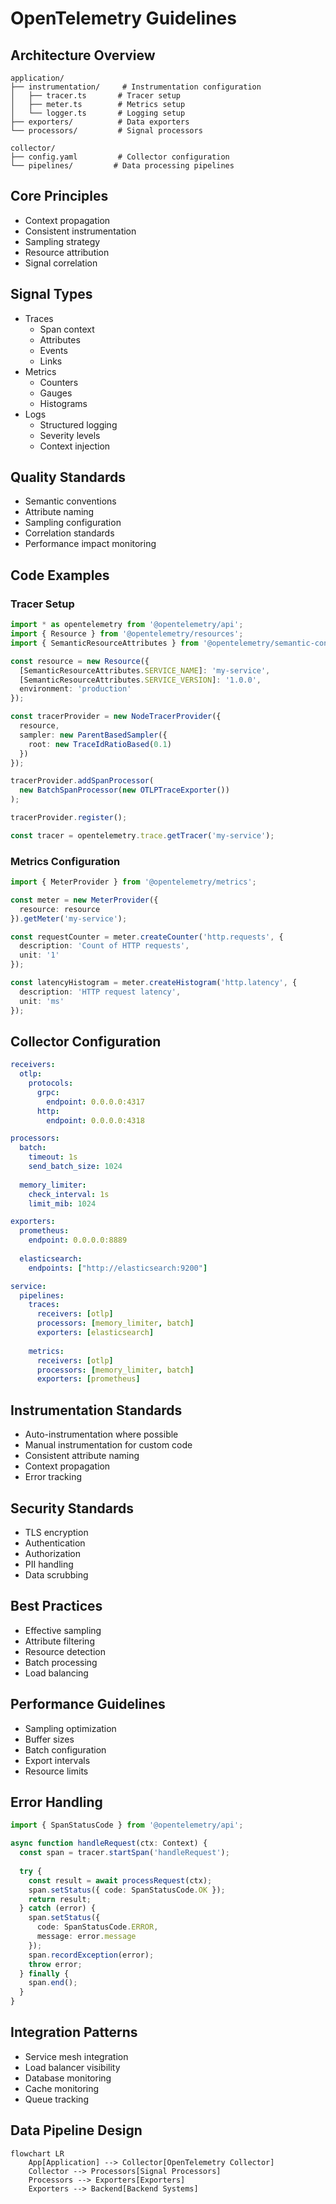 # OpenTelemetry Guidelines

## Architecture Overview

```text
application/
├── instrumentation/     # Instrumentation configuration
│   ├── tracer.ts       # Tracer setup
│   ├── meter.ts        # Metrics setup
│   └── logger.ts       # Logging setup
├── exporters/          # Data exporters
└── processors/         # Signal processors

collector/
├── config.yaml         # Collector configuration
└── pipelines/         # Data processing pipelines
```

## Core Principles

- Context propagation
- Consistent instrumentation
- Sampling strategy
- Resource attribution
- Signal correlation

## Signal Types

- Traces
  * Span context
  * Attributes
  * Events
  * Links
- Metrics
  * Counters
  * Gauges
  * Histograms
- Logs
  * Structured logging
  * Severity levels
  * Context injection

## Quality Standards

- Semantic conventions
- Attribute naming
- Sampling configuration
- Correlation standards
- Performance impact monitoring

## Code Examples

### Tracer Setup

```typescript
import * as opentelemetry from '@opentelemetry/api';
import { Resource } from '@opentelemetry/resources';
import { SemanticResourceAttributes } from '@opentelemetry/semantic-conventions';

const resource = new Resource({
  [SemanticResourceAttributes.SERVICE_NAME]: 'my-service',
  [SemanticResourceAttributes.SERVICE_VERSION]: '1.0.0',
  environment: 'production'
});

const tracerProvider = new NodeTracerProvider({
  resource,
  sampler: new ParentBasedSampler({
    root: new TraceIdRatioBased(0.1)
  })
});

tracerProvider.addSpanProcessor(
  new BatchSpanProcessor(new OTLPTraceExporter())
);

tracerProvider.register();

const tracer = opentelemetry.trace.getTracer('my-service');
```

### Metrics Configuration

```typescript
import { MeterProvider } from '@opentelemetry/metrics';

const meter = new MeterProvider({
  resource: resource
}).getMeter('my-service');

const requestCounter = meter.createCounter('http.requests', {
  description: 'Count of HTTP requests',
  unit: '1'
});

const latencyHistogram = meter.createHistogram('http.latency', {
  description: 'HTTP request latency',
  unit: 'ms'
});
```

## Collector Configuration

```yaml
receivers:
  otlp:
    protocols:
      grpc:
        endpoint: 0.0.0.0:4317
      http:
        endpoint: 0.0.0.0:4318

processors:
  batch:
    timeout: 1s
    send_batch_size: 1024
  
  memory_limiter:
    check_interval: 1s
    limit_mib: 1024

exporters:
  prometheus:
    endpoint: 0.0.0.0:8889
  
  elasticsearch:
    endpoints: ["http://elasticsearch:9200"]

service:
  pipelines:
    traces:
      receivers: [otlp]
      processors: [memory_limiter, batch]
      exporters: [elasticsearch]
    
    metrics:
      receivers: [otlp]
      processors: [memory_limiter, batch]
      exporters: [prometheus]
```

## Instrumentation Standards

- Auto-instrumentation where possible
- Manual instrumentation for custom code
- Consistent attribute naming
- Context propagation
- Error tracking

## Security Standards

- TLS encryption
- Authentication
- Authorization
- PII handling
- Data scrubbing

## Best Practices

- Effective sampling
- Attribute filtering
- Resource detection
- Batch processing
- Load balancing

## Performance Guidelines

- Sampling optimization
- Buffer sizes
- Batch configuration
- Export intervals
- Resource limits

## Error Handling

```typescript
import { SpanStatusCode } from '@opentelemetry/api';

async function handleRequest(ctx: Context) {
  const span = tracer.startSpan('handleRequest');
  
  try {
    const result = await processRequest(ctx);
    span.setStatus({ code: SpanStatusCode.OK });
    return result;
  } catch (error) {
    span.setStatus({
      code: SpanStatusCode.ERROR,
      message: error.message
    });
    span.recordException(error);
    throw error;
  } finally {
    span.end();
  }
}
```

## Integration Patterns

- Service mesh integration
- Load balancer visibility
- Database monitoring
- Cache monitoring
- Queue tracking

## Data Pipeline Design

```mermaid
flowchart LR
    App[Application] --> Collector[OpenTelemetry Collector]
    Collector --> Processors[Signal Processors]
    Processors --> Exporters[Exporters]
    Exporters --> Backend[Backend Systems]
